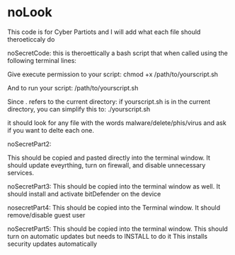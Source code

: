 # noLook

This code is for Cyber Partiots and I will add what each file should theroeticcaly do

noSecretCode: 
this is theroettically a bash script that when called using the following terminal lines:

Give execute permission to your script:
chmod +x /path/to/yourscript.sh

And to run your script:
/path/to/yourscript.sh

Since . refers to the current directory: if yourscript.sh is in the current directory, you can simplify this to:
./yourscript.sh

it should look for any file with the words malware/delete/phis/virus and ask if you want to delte each one.


noSecretPart2:

This should be copied and pasted directly into the terminal window. 
It should update eveyrthing, turn on firewall, and disable unnecessary services.

noSecretPart3:
This should be copied into the terminal window as well.
It should install and activate bitDefender on the device

nosecretPart4:
This should be copied into the Terminal window.
It should remove/disable guest user

noSecretPart5:
This should be copied into the terminal window.
This should turn on automatic updates but needs to INSTALL to do it
This installs security updates automatically

